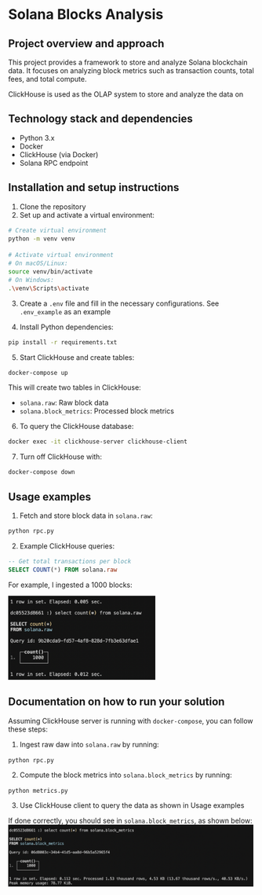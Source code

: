 # Solana Blocks Analysis

## Project overview and approach

This project provides a framework to store and analyze Solana blockchain data. It focuses on analyzing block metrics such as transaction counts, total fees, and total compute.

ClickHouse is used as the OLAP system to store and analyze the data on

## Technology stack and dependencies

- Python 3.x
- Docker
- ClickHouse (via Docker)
- Solana RPC endpoint

## Installation and setup instructions

1. Clone the repository
2. Set up and activate a virtual environment:
```bash
# Create virtual environment
python -m venv venv

# Activate virtual environment
# On macOS/Linux:
source venv/bin/activate
# On Windows:
.\venv\Scripts\activate
```

3. Create a `.env` file and fill in the necessary configurations. See `.env_example` as an example

4. Install Python dependencies:
```bash
pip install -r requirements.txt
```

5. Start ClickHouse and create tables:
```bash
docker-compose up
```

This will create two tables in ClickHouse: 
- `solana.raw`: Raw block data
- `solana.block_metrics`: Processed block metrics

6. To query the ClickHouse database:
```bash
docker exec -it clickhouse-server clickhouse-client
```

7. Turn off ClickHouse with: 
```bash
docker-compose down
```

## Usage examples

1. Fetch and store block data in `solana.raw`:
```bash
python rpc.py
```

2. Example ClickHouse queries:
```sql
-- Get total transactions per block
SELECT COUNT(*) FROM solana.raw
```

For example, I ingested a 1000 blocks:

<img src="images/raw_count.png" alt="Raw Transaction Count" width="300"/>


## Documentation on how to run your solution

Assuming ClickHouse server is running with `docker-compose`, you can follow these steps: 

1. Ingest raw daw into `solana.raw` by running: 

`python rpc.py`

2. Compute the block metrics into `solana.block_metrics` by running:

`python metrics.py`

3. Use ClickHouse client to query the data as shown in Usage examples


If done correctly, you should see in `solana.block_metrics`, as shown below:
<img src="images/block_metrics_count.png" alt="Block Metrics Count" width="500"/>
